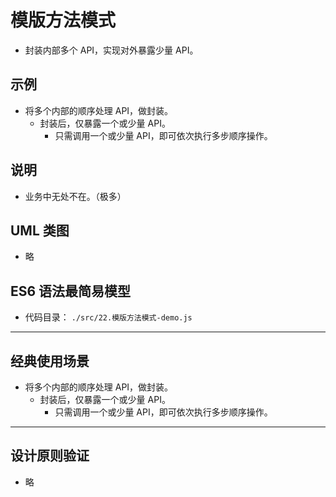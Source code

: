 # 模版方法模式

- 封装内部多个 API，实现对外暴露少量 API。

## 示例

- 将多个内部的顺序处理 API，做封装。
  - 封装后，仅暴露一个或少量 API。
    - 只需调用一个或少量 API，即可依次执行多步顺序操作。

## 说明

- 业务中无处不在。（极多）

## UML 类图

- 略

## ES6 语法最简易模型

- 代码目录： `./src/22.模版方法模式-demo.js`

---

## 经典使用场景

- 将多个内部的顺序处理 API，做封装。
  - 封装后，仅暴露一个或少量 API。
    - 只需调用一个或少量 API，即可依次执行多步顺序操作。

---

## 设计原则验证

- 略
